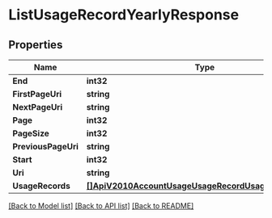 # ListUsageRecordYearlyResponse

## Properties
Name | Type | Notes
------------ | ------------- | -------------
**End** | **int32** | [optional] 
**FirstPageUri** | **string** | [optional] 
**NextPageUri** | **string** | [optional] 
**Page** | **int32** | [optional] 
**PageSize** | **int32** | [optional] 
**PreviousPageUri** | **string** | [optional] 
**Start** | **int32** | [optional] 
**Uri** | **string** | [optional] 
**UsageRecords** | [**[]ApiV2010AccountUsageUsageRecordUsageRecordYearly**](api.v2010.account.usage.usage_record.usage_record_yearly.md) | [optional] 

[[Back to Model list]](../README.md#documentation-for-models) [[Back to API list]](../README.md#documentation-for-api-endpoints) [[Back to README]](../README.md)


